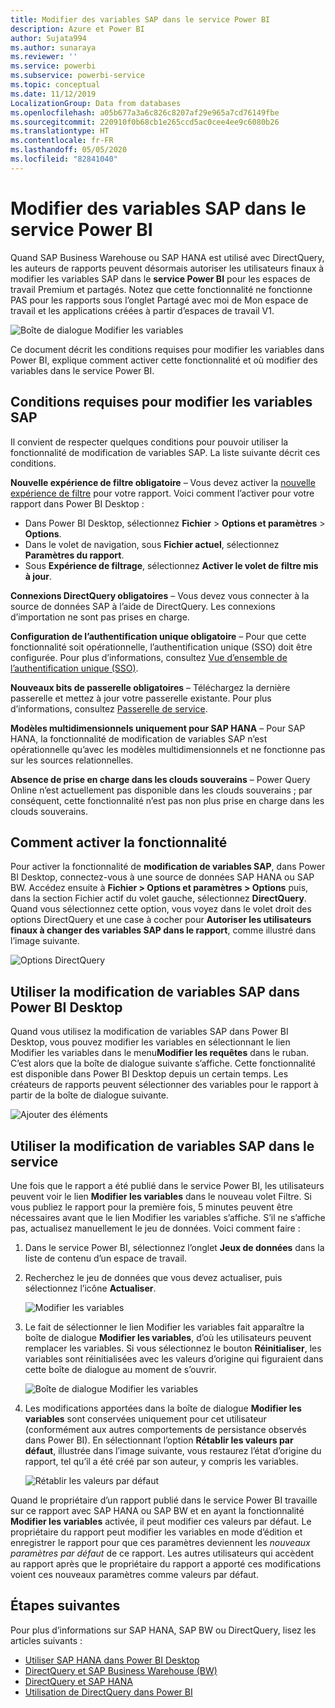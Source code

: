 ```yaml
---
title: Modifier des variables SAP dans le service Power BI
description: Azure et Power BI
author: Sujata994
ms.author: sunaraya
ms.reviewer: ''
ms.service: powerbi
ms.subservice: powerbi-service
ms.topic: conceptual
ms.date: 11/12/2019
LocalizationGroup: Data from databases
ms.openlocfilehash: a05b677a3a6c826c8207af29e965a7cd76149fbe
ms.sourcegitcommit: 220910f0b68cb1e265ccd5ac0cee4ee9c6080b26
ms.translationtype: HT
ms.contentlocale: fr-FR
ms.lasthandoff: 05/05/2020
ms.locfileid: "82841040"
---
```

# <a name="edit-sap-variables-in-the-power-bi-service"></a>Modifier des variables SAP dans le service Power BI

Quand SAP Business Warehouse ou SAP HANA est utilisé avec DirectQuery, les auteurs de rapports peuvent désormais autoriser les utilisateurs finaux à modifier les variables SAP dans le **service Power BI** pour les espaces de travail Premium et partagés. Notez que cette fonctionnalité ne fonctionne PAS pour les rapports sous l’onglet Partagé avec moi de Mon espace de travail et les applications créées à partir d’espaces de travail V1. 

![Boîte de dialogue Modifier les variables](media/service-edit-sap-variables/sap-edit-variables-dialog.png)

Ce document décrit les conditions requises pour modifier les variables dans Power BI, explique comment activer cette fonctionnalité et où modifier des variables dans le service Power BI.

## <a name="requirements-for-sap-edit-variables"></a>Conditions requises pour modifier les variables SAP

Il convient de respecter quelques conditions pour pouvoir utiliser la fonctionnalité de modification de variables SAP. La liste suivante décrit ces conditions.

**Nouvelle expérience de filtre obligatoire** – Vous devez activer la [nouvelle expérience de filtre](power-bi-report-filter.md) pour votre rapport. Voici comment l’activer pour votre rapport dans Power BI Desktop :
- Dans Power BI Desktop, sélectionnez **Fichier** > **Options et paramètres** > **Options**.
- Dans le volet de navigation, sous **Fichier actuel**, sélectionnez **Paramètres du rapport**.
- Sous **Expérience de filtrage**, sélectionnez **Activer le volet de filtre mis à jour**.

**Connexions DirectQuery obligatoires** – Vous devez vous connecter à la source de données SAP à l’aide de DirectQuery. Les connexions d’importation ne sont pas prises en charge.

**Configuration de l’authentification unique obligatoire** – Pour que cette fonctionnalité soit opérationnelle, l’authentification unique (SSO) doit être configurée. Pour plus d’informations, consultez [Vue d’ensemble de l’authentification unique (SSO)](service-gateway-sso-overview.md).

**Nouveaux bits de passerelle obligatoires** – Téléchargez la dernière passerelle et mettez à jour votre passerelle existante. Pour plus d’informations, consultez [Passerelle de service](service-gateway-onprem.md).

**Modèles multidimensionnels uniquement pour SAP HANA** – Pour SAP HANA, la fonctionnalité de modification de variables SAP n’est opérationnelle qu’avec les modèles multidimensionnels et ne fonctionne pas sur les sources relationnelles.

**Absence de prise en charge dans les clouds souverains** – Power Query Online n’est actuellement pas disponible dans les clouds souverains ; par conséquent, cette fonctionnalité n’est pas non plus prise en charge dans les clouds souverains.

## <a name="how-to-enable-the-feature"></a>Comment activer la fonctionnalité

Pour activer la fonctionnalité de **modification de variables SAP**, dans Power BI Desktop, connectez-vous à une source de données SAP HANA ou SAP BW. Accédez ensuite à **Fichier > Options et paramètres > Options** puis, dans la section Fichier actif du volet gauche, sélectionnez **DirectQuery**. Quand vous sélectionnez cette option, vous voyez dans le volet droit des options DirectQuery et une case à cocher pour **Autoriser les utilisateurs finaux à changer des variables SAP dans le rapport**, comme illustré dans l’image suivante.

![Options DirectQuery](media/service-edit-sap-variables/sap-preview-setting-in-desktop.png)

## <a name="use-sap-edit-variables-in-power-bi-desktop"></a>Utiliser la modification de variables SAP dans Power BI Desktop

Quand vous utilisez la modification de variables SAP dans Power BI Desktop, vous pouvez modifier les variables en sélectionnant le lien Modifier les variables dans le menu**Modifier les requêtes** dans le ruban. C’est alors que la boîte de dialogue suivante s’affiche. Cette fonctionnalité est disponible dans Power BI Desktop depuis un certain temps. Les créateurs de rapports peuvent sélectionner des variables pour le rapport à partir de la boîte de dialogue suivante.

![Ajouter des éléments](media/service-edit-sap-variables/sap-variables-add-items.png)

## <a name="use-sap-edit-variables-in-the-service"></a>Utiliser la modification de variables SAP dans le service

Une fois que le rapport a été publié dans le service Power BI, les utilisateurs peuvent voir le lien **Modifier les variables** dans le nouveau volet Filtre. Si vous publiez le rapport pour la première fois, 5 minutes peuvent être nécessaires avant que le lien Modifier les variables s’affiche. S’il ne s’affiche pas, actualisez manuellement le jeu de données.
Voici comment faire :

1. Dans le service Power BI, sélectionnez l’onglet **Jeux de données** dans la liste de contenu d’un espace de travail.

2. Recherchez le jeu de données que vous devez actualiser, puis sélectionnez l’icône **Actualiser**.

    ![Modifier les variables](media/service-edit-sap-variables/sap-edit-variables-link.png)

3. Le fait de sélectionner le lien Modifier les variables fait apparaître la boîte de dialogue **Modifier les variables**, d’où les utilisateurs peuvent remplacer les variables. Si vous sélectionnez le bouton **Réinitialiser**, les variables sont réinitialisées avec les valeurs d’origine qui figuraient dans cette boîte de dialogue au moment de s’ouvrir.

    ![Boîte de dialogue Modifier les variables](media/service-edit-sap-variables/sap-edit-variables-dialog.png)

4. Les modifications apportées dans la boîte de dialogue **Modifier les variables** sont conservées uniquement pour cet utilisateur (conformément aux autres comportements de persistance observés dans Power BI). En sélectionnant l’option **Rétablir les valeurs par défaut**, illustrée dans l’image suivante, vous restaurez l’état d’origine du rapport, tel qu’il a été créé par son auteur, y compris les variables.

    ![Rétablir les valeurs par défaut](media/service-edit-sap-variables/reset-to-default.png)

Quand le propriétaire d’un rapport publié dans le service Power BI travaille sur ce rapport avec SAP HANA ou SAP BW et en ayant la fonctionnalité **Modifier les variables** activée, il peut modifier ces valeurs par défaut. Le propriétaire du rapport peut modifier les variables en mode d’édition et enregistrer le rapport pour que ces paramètres deviennent les *nouveaux paramètres par défaut* de ce rapport. Les autres utilisateurs qui accèdent au rapport après que le propriétaire du rapport a apporté ces modifications voient ces nouveaux paramètres comme valeurs par défaut.

## <a name="next-steps"></a>Étapes suivantes

Pour plus d’informations sur SAP HANA, SAP BW ou DirectQuery, lisez les articles suivants :

- [Utiliser SAP HANA dans Power BI Desktop](desktop-sap-hana.md)
- [DirectQuery et SAP Business Warehouse (BW)](desktop-directquery-sap-bw.md)
- [DirectQuery et SAP HANA](desktop-directquery-sap-hana.md)
- [Utilisation de DirectQuery dans Power BI](desktop-directquery-about.md)
